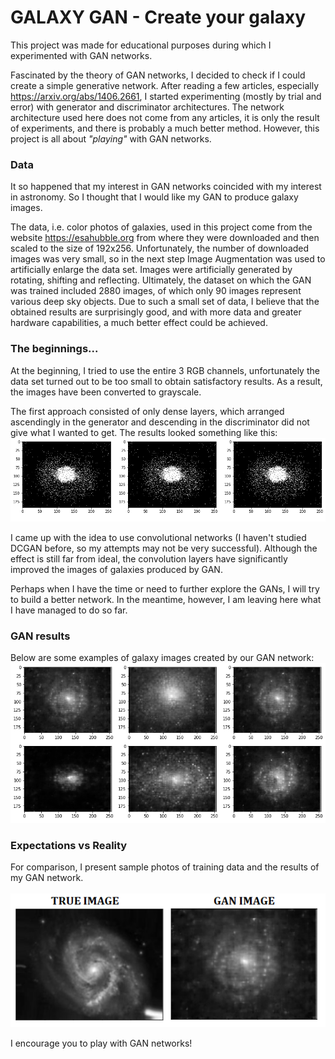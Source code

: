 # GALAXY GAN - Create your galaxy

This project was made for educational purposes during which I experimented with GAN networks.

Fascinated by the theory of GAN networks, I decided to check if I could create a simple generative network. After reading a few articles, especially https://arxiv.org/abs/1406.2661, I started experimenting (mostly by trial and error) with generator and discriminator architectures. The network architecture used here does not come from any articles, it is only the result of experiments, and there is probably a much better method. However, this project is all about _"playing"_ with GAN networks.


### Data
It so happened that my interest in GAN networks coincided with my interest in astronomy. So I thought that I would like my GAN to produce galaxy images.

The data, i.e. color photos of galaxies, used in this project come from the website https://esahubble.org from where they were downloaded and then scaled to the size of 192x256.
Unfortunately, the number of downloaded images was very small, so in the next step Image Augmentation was used to artificially enlarge the data set. Images were artificially generated by rotating, shifting and reflecting. Ultimately, the dataset on which the GAN was trained included 2880 images, of which only 90 images represent various deep sky objects. Due to such a small set of data, I believe that the obtained results are surprisingly good, and with more data and greater hardware capabilities, a much better effect could be achieved.


### The beginnings...
At the beginning, I tried to use the entire 3 RGB channels, unfortunately the data set turned out to be too small to obtain satisfactory results. As a result, the images have been converted to grayscale.

The first approach consisted of only dense layers, which arranged ascendingly in the generator and descending in the discriminator did not give what I wanted to get. The results looked something like this:
![tree](img/dense_galaxy.png)

I came up with the idea to use convolutional networks (I haven't studied DCGAN before, so my attempts may not be very successful). Although the effect is still far from ideal, the convolution layers have significantly improved the images of galaxies produced by GAN.

Perhaps when I have the time or need to further explore the GANs, I will try to build a better network. In the meantime, however, I am leaving here what I have managed to do so far.


### GAN results
Below are some examples of galaxy images created by our GAN network:
![tree](img/gan_galaxy.png)


### Expectations vs Reality
For comparison, I present sample photos of training data and the results of my GAN network.
<br>
<br>
![tree](img/img_cmpr.png)



I encourage you to play with GAN networks!
